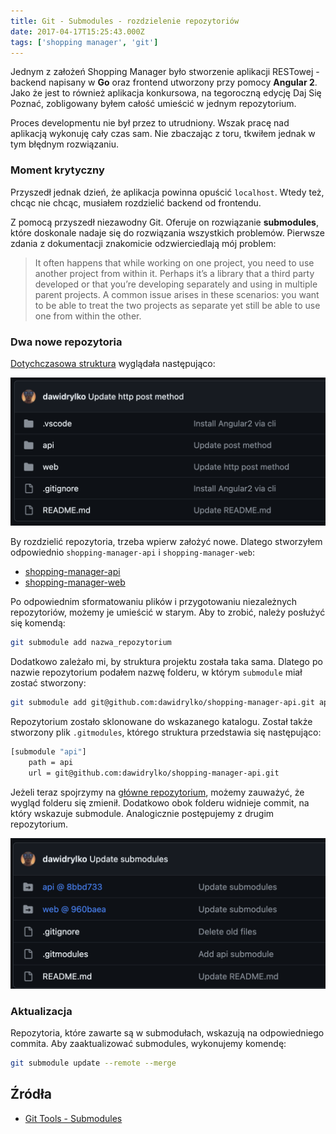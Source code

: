 ```yaml
---
title: Git - Submodules - rozdzielenie repozytoriów
date: 2017-04-17T15:25:43.000Z
tags: ['shopping manager', 'git']
---
```


Jednym z założeń Shopping Manager było stworzenie aplikacji RESTowej - backend napisany w **Go** oraz frontend utworzony przy pomocy **Angular 2**. Jako że jest to również aplikacja konkursowa, na tegoroczną edycję Daj Się Poznać, zobligowany byłem całość umieścić w jednym repozytorium.

Proces developmentu nie był przez to utrudniony. Wszak pracę nad aplikacją wykonuję cały czas sam. Nie zbaczając z toru, tkwiłem jednak w tym błędnym rozwiązaniu.

### Moment krytyczny

Przyszedł jednak dzień, że aplikacja powinna opuścić `localhost`. Wtedy też, chcąc nie chcąc, musiałem rozdzielić backend od frontendu.

Z pomocą przyszedł niezawodny Git. Oferuje on rozwiązanie **submodules**, które doskonale nadaje się do rozwiązania wszystkich problemów. Pierwsze zdania z dokumentacji znakomicie odzwierciedlają mój problem:

> It often happens that while working on one project, you need to use another project from within it. Perhaps it’s a library that a third party developed or that you’re developing separately and using in multiple parent projects. A common issue arises in these scenarios: you want to be able to treat the two projects as separate yet still be able to use one from within the other.

### Dwa nowe repozytoria

[Dotychczasowa struktura](https://github.com/dawidrylko/shopping-manager/tree/d1268ae2740a9e9092ad93e25a4fdc327dc876aa) wyglądała następująco:

![Git - Shopping Manager - Directory structure](Zrzut-ekranu-2017-04-17-o-16.40.19.png)

By rozdzielić repozytoria, trzeba wpierw założyć nowe. Dlatego stworzyłem odpowiednio `shopping-manager-api` i `shopping-manager-web`:

- [shopping-manager-api](https://github.com/dawidrylko/shopping-manager-api)
- [shopping-manager-web](https://github.com/dawidrylko/shopping-manager-web)

Po odpowiednim sformatowaniu plików i przygotowaniu niezależnych repozytoriów, możemy je umieścić w starym. Aby to zrobić, należy posłużyć się komendą:

```bash
git submodule add nazwa_repozytorium
```

Dodatkowo zależało mi, by struktura projektu została taka sama. Dlatego po nazwie repozytorium podałem nazwę folderu, w którym `submodule` miał zostać stworzony:

```bash
git submodule add git@github.com:dawidrylko/shopping-manager-api.git api
```

Repozytorium zostało sklonowane do wskazanego katalogu. Został także stworzony plik `.gitmodules`, którego struktura przedstawia się następująco:

```bash
[submodule "api"]
	path = api
	url = git@github.com:dawidrylko/shopping-manager-api.git
```

Jeżeli teraz spojrzymy na [główne repozytorium](https://github.com/dawidrylko/shopping-manager/tree/0cc5d61f10122f13ca2b5915fb167b5bd0d712cc), możemy zauważyć, że wygląd folderu się zmienił. Dodatkowo obok folderu widnieje commit, na który wskazuje submodule. Analogicznie postępujemy z drugim repozytorium.

![Git - Shopping Manager - Submodules](Zrzut-ekranu-2017-04-17-o-16.40.55.png)

### Aktualizacja

Repozytoria, które zawarte są w submodułach, wskazują na odpowiedniego commita. Aby zaaktualizować submodules, wykonujemy komendę:

```bash
git submodule update --remote --merge
```

## Źródła

- [Git Tools - Submodules](https://git-scm.com/book/en/v2/Git-Tools-Submodules)
